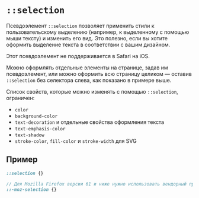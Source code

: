 # `::selection`

Псевдоэлемент `::selection` позволяет применить стили к пользовательскому выделению (например, к выделенному с помощью мыши тексту) и изменить его вид. Это полезно, если вы хотите оформить выделение текста в соответствии с вашим дизайном.

Этот псевдоэлемент не поддерживается в Safari на iOS.

Можно оформлять отдельные элементы на странице, задав им псевдоэлемент, или можно оформить всю страницу целиком — оставив `::selection` без селектора слева, как показано в примере выше.

Список свойств, которые можно изменять с помощью `::selection`, ограничен:

- `color`
- `background-color`
- `text-decoration` и отдельные свойства оформления текста
- `text-emphasis-color`
- `text-shadow`
- `stroke-color`, `fill-color` и `stroke-width` для SVG

## Пример

```scss
::selection {}

// Для Mozilla Firefox версии 61 и ниже нужно использовать вендорный префикс
::-moz-selection {}
```
